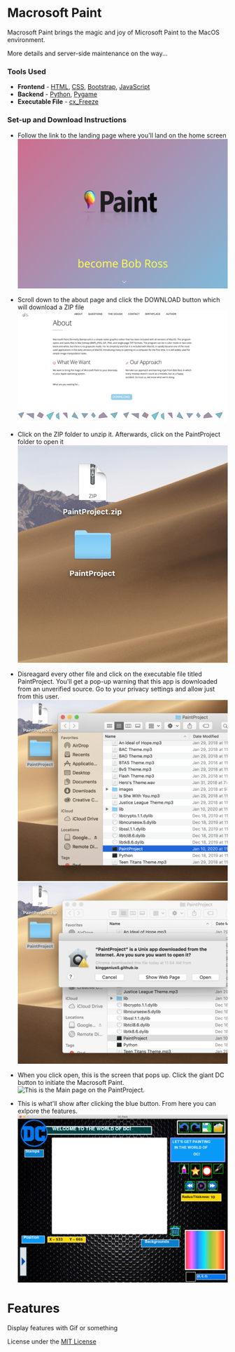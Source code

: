 # Macrosoft Paint

Macrosoft Paint brings the magic and joy of Microsoft Paint to the MacOS environment.

More details and server-side maintenance on the way...

### Tools Used
- __Frontend__ - [HTML](https://www.w3schools.com/html/), [CSS](https://www.w3schools.com/css/), [Bootstrap](https://getbootstrap.com/), [JavaScript](https://www.javascript.com/) 
- __Backend__ - [Python](https://www.python.org/), [Pygame](https://www.pygame.org/news)
- __Executable File__ - [cx_Freeze](https://anthony-tuininga.github.io/cx_Freeze/)

### Set-up and Download Instructions

- Follow the link to the landing page where you'll land on the home screen
![This is home on the landing page.](https://github.com/KingGenius5/Macrosoft-Paint/blob/master/Demo_Pics/Home.png?raw=true)

- Scroll down to the about page and click the DOWNLOAD button which will download a ZIP file
![This is the about page which also has the download button.](https://github.com/KingGenius5/Macrosoft-Paint/blob/master/Demo_Pics/About.png?raw=true)

- Click on the ZIP folder to unzip it. Afterwards, click on the PaintProject folder to open it
![This shows the ZIP file unzipped.](https://github.com/KingGenius5/Macrosoft-Paint/blob/master/Demo_Pics/ZipTwo.png?raw=true)

- Disreagard every other file and click on the executable file titled PaintProject. You'll get a pop-up warning that this app is downloaded from an unverified source. Go to your privacy settings and allow just from this user.
![This shows the launcher when you open the ZIP file.](https://github.com/KingGenius5/Macrosoft-Paint/blob/master/Demo_Pics/Launcher.png?raw=true)  ![This shows the privacy pop-up when clicking on the PaintProject executable file.](https://github.com/KingGenius5/Macrosoft-Paint/blob/master/Demo_Pics/Privacy.png?raw=true)

- When you click open, this is the screen that pops up. Click the giant DC button to initiate the Macrosoft Paint.
![This is the Main page on the PaintProject.](https://github.com/KingGenius5/Macrosoft-Paint/blob/master/Demo_Pics/MainScreen.png?raw=true)

- This is what'll show after clicking the blue button. From here you can exlpore the features.
![This is the main hub where all the features are accessible.](https://github.com/KingGenius5/Macrosoft-Paint/blob/master/Demo_Pics/Features.png?raw=true)

# Features

Display features with Gif or something

License under the [MIT License](https://opensource.org/licenses/MIT)

